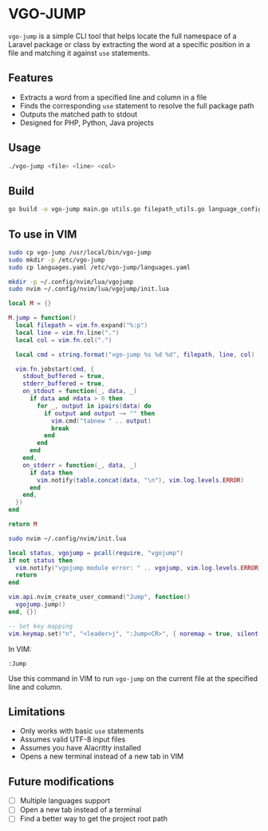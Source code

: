 # VGO-JUMP

`vgo-jump` is a simple CLI tool that helps locate the full namespace of a Laravel package or class by extracting the word at a specific position in a file and matching it against `use` statements.

## Features

- Extracts a word from a specified line and column in a file
- Finds the corresponding `use` statement to resolve the full package path
- Outputs the matched path to stdout
- Designed for PHP, Python, Java projects

## Usage

```bash
./vgo-jump <file> <line> <col>
```

## Build

```bash
go build -o vgo-jump main.go utils.go filepath_utils.go language_config.go
```

## To use in VIM

```bash
sudo cp vgo-jump /usr/local/bin/vgo-jump
sudo mkdir -p /etc/vgo-jump 
sudo cp languages.yaml /etc/vgo-jump/languages.yaml
```

```bash
mkdir -p ~/.config/nvim/lua/vgojump
sudo nvim ~/.config/nvim/lua/vgojump/init.lua
```

```lua
local M = {}

M.jump = function()
  local filepath = vim.fn.expand("%:p")
  local line = vim.fn.line(".")
  local col = vim.fn.col(".")

  local cmd = string.format("vgo-jump %s %d %d", filepath, line, col)

  vim.fn.jobstart(cmd, {
    stdout_buffered = true,
    stderr_buffered = true,
    on_stdout = function(_, data, _)
      if data and #data > 0 then
        for _, output in ipairs(data) do
          if output and output ~= "" then
            vim.cmd("tabnew " .. output)
            break
          end
        end
      end
    end,
    on_stderr = function(_, data, _)
      if data then
        vim.notify(table.concat(data, "\n"), vim.log.levels.ERROR)
      end
    end,
  })
end

return M
```

```bash
sudo nvim ~/.config/nvim/init.lua
```

```lua
local status, vgojump = pcall(require, "vgojump")
if not status then
  vim.notify("vgojump module error: " .. vgojump, vim.log.levels.ERROR)
  return
end

vim.api.nvim_create_user_command("Jump", function()
  vgojump.jump()
end, {})

-- Set key mapping
vim.keymap.set("n", "<leader>j", ":Jump<CR>", { noremap = true, silent = true })
```

In VIM:
```vim
:Jump
```
Use this command in VIM to run `vgo-jump` on the current file at the specified line and column.

## Limitations

- Only works with basic `use` statements
- Assumes valid UTF-8 input files
- Assumes you have Alacritty installed
- Opens a new terminal instead of a new tab in VIM

## Future modifications

- [ ] Multiple languages support
- [ ] Open a new tab instead of a terminal
- [ ] Find a better way to get the project root path